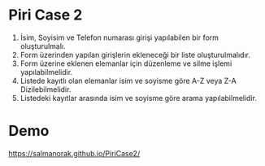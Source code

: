 # Piri Case 2

1. İsim, Soyisim ve Telefon numarası girişi yapılabilen bir form oluşturulmalı.
2. Form üzerinden yapılan girişlerin ekleneceği bir liste oluşturulmalıdır.
3. Form üzerine eklenen elemanlar için düzenleme ve silme işlemi yapılabilmelidir.
4. Listede kayıtlı olan elemanlar isim ve soyisme göre A-Z veya Z-A Dizilebilmelidir.
5. Listedeki kayıtlar arasında isim ve soyisme göre arama yapılabilmelidir.

# Demo

https://salmanorak.github.io/PiriCase2/
